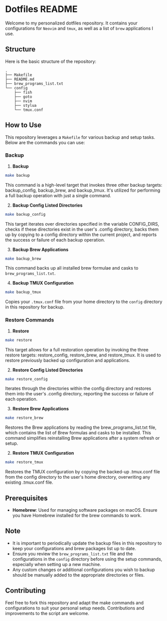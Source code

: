 # Dotfiles README

Welcome to my personalized dotfiles repository. It contains your configurations for `Neovim` and `tmux`, as well as a list of `brew` applications I use.

## Structure

Here is the basic structure of the repository:

```
.
├── Makefile
├── README.md
├── brew_programs_list.txt
└── config
    ├── fish
    ├── goto
    ├── nvim
    ├── stylua
    └── tmux.conf
```

## How to Use

This repository leverages a `Makefile` for various backup and setup tasks. 
Below are the commands you can use:

### Backup

1. **Backup**
  ```bash
  make backup
  ```
  This command is a high-level target that invokes three other backup targets:
  backup_config, backup_brew, and backup_tmux. It's utilized for performing a full
  backup operation with just a single command.

2. **Backup Config Listed Directories**
  ```bash
  make backup_config
  ```
  This target iterates over directories specified in the variable CONFIG_DIRS,
  checks if these directories exist in the user's .config directory, backs them up
  by copying to a config directory within the current project, and reports the
  success or failure of each backup operation.

3. **Backup Brew Applications**
  ```bash
  make backup_brew
  ```
  This command backs up all installed brew formulae and casks to
  `brew_programs_list.txt`.

4. **Backup TMUX Configuration**
  ```bash
  make backup_tmux
  ```
  Copies your `.tmux.conf` file from your home directory to the `config`
  directory in this repository for backup.

### Restore Commands
 
1. **Restore** 
  ```bash
  make restore
  ```
  This target allows for a full restoration operation by invoking the three
  restore targets: restore_config, restore_brew, and restore_tmux. It is used to
  restore previously backed up configuration and applications.

2. **Restore Config Listed Directories**
  ```bash
  make restore_config
  ```
  Iterates through the directories within the config directory and restores them
  into the user's .config directory, reporting the success or failure of each
  operation.

3. **Restore Brew Applications**
  ```bash
  make restore_brew
  ```
  Restores the Brew applications by reading the brew_programs_list.txt file,
  which contains the list of Brew formulas and casks to be installed. This command
  simplifies reinstalling Brew applications after a system refresh or setup.

2. **Restore TMUX Configuration**
  ```bash
  make restore_tmux
  ```
  Restores the TMUX configuration by copying the backed-up .tmux.conf file from
  the config directory to the user's home directory, overwriting any existing
  .tmux.conf file.

## Prerequisites

- **Homebrew**: Used for managing software packages on macOS. Ensure you have
  Homebrew installed for the brew commands to work.

## Note

- It is important to periodically update the backup files in this repository to
  keep your configurations and brew packages list up to date.
- Ensure you review the `brew_programs_list.txt` file and the configurations in
  the `config` directory before using the setup commands, especially when
  setting up a new machine.
- Any custom changes or additional configurations you wish to backup should be
  manually added to the appropriate directories or files.

## Contributing

Feel free to fork this repository and adapt the make commands and configurations
to suit your personal setup needs. Contributions and improvements to the script
are welcome.
